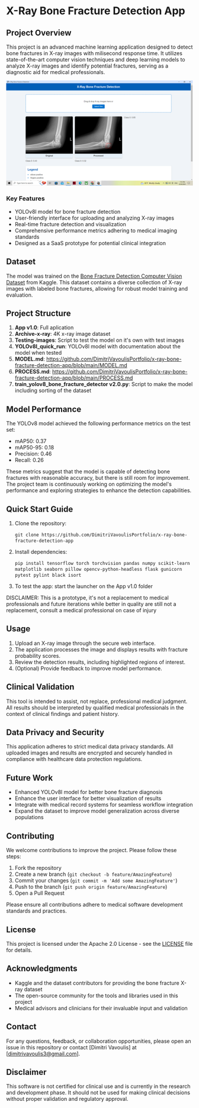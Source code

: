 # X-Ray Bone Fracture Detection App

## Project Overview

This project is an advanced machine learning application designed to detect bone fractures in X-ray images with milisecond response time. It utilizes state-of-the-art computer vision techniques and deep learning models to analyze X-ray images and identify potential fractures, serving as a diagnostic aid for medical professionals.

![App Screenshot](/App-Screenshot.PNG)

### Key Features

- YOLOv8l model for bone fracture detection
- User-friendly interface for uploading and analyzing X-ray images
- Real-time fracture detection and visualization 
- Comprehensive performance metrics adhering to medical imaging standards
- Designed as a SaaS prototype for potential clinical integration

## Dataset

The model was trained on the [Bone Fracture Detection Computer Vision Dataset](https://www.kaggle.com/datasets/pkdarabi/bone-fracture-detection-computer-vision-project) from Kaggle. This dataset contains a diverse collection of X-ray images with labeled bone fractures, allowing for robust model training and evaluation.

## Project Structure

1. **App v1.0**: Full aplication
2. **Archive-x-ray**: 4K x-ray image dataset
3. **Testing-images**: Script to test the model on it's own with test images
4. **YOLOv8l_quick_run**: YOLOv8l model with documentation about the model when tested
5. **MODEL.md**: https://github.com/DimitriVavoulisPortfolio/x-ray-bone-fracture-detection-app/blob/main/MODEL.md
6. **PROCESS.md**: https://github.com/DimitriVavoulisPortfolio/x-ray-bone-fracture-detection-app/blob/main/PROCESS.md
7. **train_yolov8_bone_fracture_detector v2.0.py**: Script to make the model including sorting of the dataset
## Model Performance

The YOLOv8 model achieved the following performance metrics on the test set:

- mAP50: 0.37
- mAP50-95: 0.18
- Precision: 0.46
- Recall: 0.26

These metrics suggest that the model is capable of detecting bone fractures with reasonable accuracy, but there is still room for improvement. The project team is continuously working on optimizing the model's performance and exploring strategies to enhance the detection capabilities.

## Quick Start Guide

1. Clone the repository:

   ```
   git clone https://github.com/DimitriVavoulisPortfolio/x-ray-bone-fracture-detection-app
   ```

2. Install dependencies:
   ```
   pip install tensorflow torch torchvision pandas numpy scikit-learn matplotlib seaborn pillow opencv-python-headless flask gunicorn pytest pylint black isort
   ```
3. To test the app:
   start the launcher on the App v1.0 folder

DISCLAIMER: This is a prototype, it's not a replacement to medical professionals and future iterations while better in quality are still not a replacement, consult a medical professional on case of injury

## Usage

1. Upload an X-ray image through the secure web interface.
2. The application processes the image and displays results with fracture probability scores.
3. Review the detection results, including highlighted regions of interest.
4. (Optional) Provide feedback to improve model performance.

## Clinical Validation

This tool is intended to assist, not replace, professional medical judgment. All results should be interpreted by qualified medical professionals in the context of clinical findings and patient history.

## Data Privacy and Security

This application adheres to strict medical data privacy standards. All uploaded images and results are encrypted and securely handled in compliance with healthcare data protection regulations.

## Future Work

- Enhanced YOLOv8l model for better bone fracture diagnosis
- Enhance the user interface for better visualization of results
- Integrate with medical record systems for seamless workflow integration
- Expand the dataset to improve model generalization across diverse populations

## Contributing

We welcome contributions to improve the project. Please follow these steps:

1. Fork the repository
2. Create a new branch (`git checkout -b feature/AmazingFeature`)
3. Commit your changes (`git commit -m 'Add some AmazingFeature'`)
4. Push to the branch (`git push origin feature/AmazingFeature`)
5. Open a Pull Request

Please ensure all contributions adhere to medical software development standards and practices.

## License

This project is licensed under the Apache 2.0 License - see the [LICENSE](LICENSE) file for details.

## Acknowledgments

- Kaggle and the dataset contributors for providing the bone fracture X-ray dataset
- The open-source community for the tools and libraries used in this project
- Medical advisors and clinicians for their invaluable input and validation

## Contact

For any questions, feedback, or collaboration opportunities, please open an issue in this repository or contact [Dimitri Vavoulis] at [dimitrivavoulis3@gmail.com].

## Disclaimer

This software is not certified for clinical use and is currently in the research and development phase. It should not be used for making clinical decisions without proper validation and regulatory approval.


